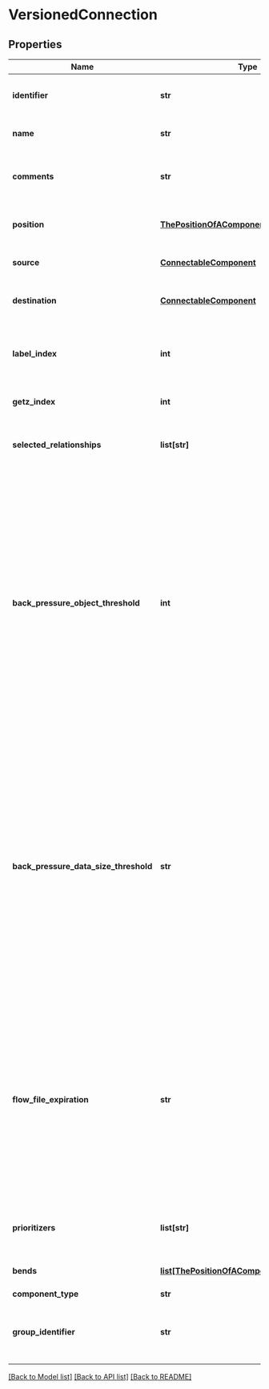 # VersionedConnection

## Properties
Name | Type | Description | Notes
------------ | ------------- | ------------- | -------------
**identifier** | **str** | The component&#39;s unique identifier | [optional] 
**name** | **str** | The component&#39;s name | [optional] 
**comments** | **str** | The user-supplied comments for the component | [optional] 
**position** | [**ThePositionOfAComponentOnTheGraph**](ThePositionOfAComponentOnTheGraph.md) | The component&#39;s position on the graph | [optional] 
**source** | [**ConnectableComponent**](ConnectableComponent.md) | The source of the connection. | [optional] 
**destination** | [**ConnectableComponent**](ConnectableComponent.md) | The destination of the connection. | [optional] 
**label_index** | **int** | The index of the bend point where to place the connection label. | [optional] 
**getz_index** | **int** | The z index of the connection. | [optional] 
**selected_relationships** | **list[str]** | The selected relationship that comprise the connection. | [optional] 
**back_pressure_object_threshold** | **int** | The object count threshold for determining when back pressure is applied. Updating this value is a passive change in the sense that it won&#39;t impact whether existing files over the limit are affected but it does help feeder processors to stop pushing too much into this work queue. | [optional] 
**back_pressure_data_size_threshold** | **str** | The object data size threshold for determining when back pressure is applied. Updating this value is a passive change in the sense that it won&#39;t impact whether existing files over the limit are affected but it does help feeder processors to stop pushing too much into this work queue. | [optional] 
**flow_file_expiration** | **str** | The amount of time a flow file may be in the flow before it will be automatically aged out of the flow. Once a flow file reaches this age it will be terminated from the flow the next time a processor attempts to start work on it. | [optional] 
**prioritizers** | **list[str]** | The comparators used to prioritize the queue. | [optional] 
**bends** | [**list[ThePositionOfAComponentOnTheGraph]**](ThePositionOfAComponentOnTheGraph.md) | The bend points on the connection. | [optional] 
**component_type** | **str** |  | [optional] 
**group_identifier** | **str** | The ID of the Process Group that this component belongs to | [optional] 

[[Back to Model list]](../registryDocs.md#documentation-for-models) [[Back to API list]](../registryDocs.md#documentation-for-api-endpoints) [[Back to README]](../registryDocs.md)


